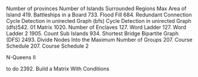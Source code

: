Number of provinces
Number of Islands
Surrounded Regions
Max Area of Island
419. Battleships in a Board
733. Flood Fill
684. Redundant Connection
Cycle Detection in unirected Graph (bfs)
Cycle Detection in unirected Graph (dfs)542.
01 Matrix
1020. Number of Enclaves
127. Word Ladder
127. Word Ladder 2
1905. Count Sub Islands
934. Shortest Bridge
Bipartite Graph (DFS)
2493. Divide Nodes Into the Maximum Number of Groups
207. Course Schedule
207. Course Schedule 2


N-Queens II





to do
2392. Build a Matrix With Conditions